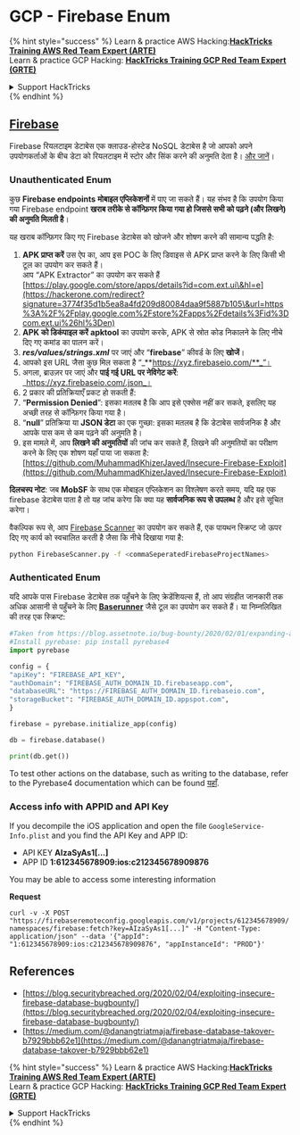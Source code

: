 # GCP - Firebase Enum

{% hint style="success" %}
Learn & practice AWS Hacking:<img src="../../../.gitbook/assets/image (1) (1) (1) (1).png" alt="" data-size="line">[**HackTricks Training AWS Red Team Expert (ARTE)**](https://training.hacktricks.xyz/courses/arte)<img src="../../../.gitbook/assets/image (1) (1) (1) (1).png" alt="" data-size="line">\
Learn & practice GCP Hacking: <img src="../../../.gitbook/assets/image (2) (1).png" alt="" data-size="line">[**HackTricks Training GCP Red Team Expert (GRTE)**<img src="../../../.gitbook/assets/image (2) (1).png" alt="" data-size="line">](https://training.hacktricks.xyz/courses/grte)

<details>

<summary>Support HackTricks</summary>

* Check the [**subscription plans**](https://github.com/sponsors/carlospolop)!
* **Join the** 💬 [**Discord group**](https://discord.gg/hRep4RUj7f) or the [**telegram group**](https://t.me/peass) or **follow** us on **Twitter** 🐦 [**@hacktricks\_live**](https://twitter.com/hacktricks_live)**.**
* **Share hacking tricks by submitting PRs to the** [**HackTricks**](https://github.com/carlospolop/hacktricks) and [**HackTricks Cloud**](https://github.com/carlospolop/hacktricks-cloud) github repos.

</details>
{% endhint %}

## [Firebase](https://cloud.google.com/sdk/gcloud/reference/firebase/)

Firebase रियलटाइम डेटाबेस एक क्लाउड-होस्टेड NoSQL डेटाबेस है जो आपको अपने उपयोगकर्ताओं के बीच डेटा को रियलटाइम में स्टोर और सिंक करने की अनुमति देता है। [और जानें](https://firebase.google.com/products/realtime-database/)।

### Unauthenticated Enum

कुछ **Firebase endpoints** **मोबाइल एप्लिकेशनों** में पाए जा सकते हैं। यह संभव है कि उपयोग किया गया Firebase endpoint **खराब तरीके से कॉन्फ़िगर किया गया हो जिससे सभी को पढ़ने (और लिखने) की अनुमति मिलती है**।

यह खराब कॉन्फ़िगर किए गए Firebase डेटाबेस को खोजने और शोषण करने की सामान्य पद्धति है:

1. **APK प्राप्त करें** उस ऐप का, आप इस POC के लिए डिवाइस से APK प्राप्त करने के लिए किसी भी टूल का उपयोग कर सकते हैं।\
आप “APK Extractor” का उपयोग कर सकते हैं [https://play.google.com/store/apps/details?id=com.ext.ui\&hl=e](https://hackerone.com/redirect?signature=3774f35d1b5ea8a4fd209d80084daa9f5887b105\&url=https%3A%2F%2Fplay.google.com%2Fstore%2Fapps%2Fdetails%3Fid%3Dcom.ext.ui%26hl%3Den)
2. **APK को डिकंपाइल करें** **apktool** का उपयोग करके, APK से स्रोत कोड निकालने के लिए नीचे दिए गए कमांड का पालन करें।
3. _**res/values/strings.xml**_ पर जाएं और “**firebase**” कीवर्ड के लिए **खोजें**।
4. आपको इस URL जैसा कुछ मिल सकता है “_**https://xyz.firebaseio.com/**_”।
5. अगला, ब्राउज़र पर जाएं और **पाई गई URL पर नेविगेट करें**: _https://xyz.firebaseio.com/.json_।
6. 2 प्रकार की प्रतिक्रियाएँ प्रकट हो सकती हैं:
1. “**Permission Denied**”: इसका मतलब है कि आप इसे एक्सेस नहीं कर सकते, इसलिए यह अच्छी तरह से कॉन्फ़िगर किया गया है।
2. “**null**” प्रतिक्रिया या **JSON डेटा** का एक गुच्छा: इसका मतलब है कि डेटाबेस सार्वजनिक है और आपके पास कम से कम पढ़ने की अनुमति है।
1. इस मामले में, आप **लिखने की अनुमतियों** की जांच कर सकते हैं, लिखने की अनुमतियों का परीक्षण करने के लिए एक शोषण यहाँ पाया जा सकता है: [https://github.com/MuhammadKhizerJaved/Insecure-Firebase-Exploit](https://github.com/MuhammadKhizerJaved/Insecure-Firebase-Exploit)

**दिलचस्प नोट**: जब **MobSF** के साथ एक मोबाइल एप्लिकेशन का विश्लेषण करते समय, यदि यह एक firebase डेटाबेस पाता है तो यह जांच करेगा कि क्या यह **सार्वजनिक रूप से उपलब्ध** है और इसे सूचित करेगा।

वैकल्पिक रूप से, आप [Firebase Scanner](https://github.com/shivsahni/FireBaseScanner) का उपयोग कर सकते हैं, एक पायथन स्क्रिप्ट जो ऊपर दिए गए कार्य को स्वचालित करती है जैसा कि नीचे दिखाया गया है:
```bash
python FirebaseScanner.py -f <commaSeperatedFirebaseProjectNames>
```
### Authenticated Enum

यदि आपके पास Firebase डेटाबेस तक पहुँचने के लिए क्रेडेंशियल्स हैं, तो आप संग्रहीत जानकारी तक अधिक आसानी से पहुँचने के लिए [**Baserunner**](https://github.com/iosiro/baserunner) जैसे टूल का उपयोग कर सकते हैं। या निम्नलिखित की तरह एक स्क्रिप्ट:
```python
#Taken from https://blog.assetnote.io/bug-bounty/2020/02/01/expanding-attack-surface-react-native/
#Install pyrebase: pip install pyrebase4
import pyrebase

config = {
"apiKey": "FIREBASE_API_KEY",
"authDomain": "FIREBASE_AUTH_DOMAIN_ID.firebaseapp.com",
"databaseURL": "https://FIREBASE_AUTH_DOMAIN_ID.firebaseio.com",
"storageBucket": "FIREBASE_AUTH_DOMAIN_ID.appspot.com",
}

firebase = pyrebase.initialize_app(config)

db = firebase.database()

print(db.get())
```
To test other actions on the database, such as writing to the database, refer to the Pyrebase4 documentation which can be found [यहाँ](https://github.com/nhorvath/Pyrebase4).

### Access info with APPID and API Key <a href="#access-info-with-appid-and-api-key" id="access-info-with-appid-and-api-key"></a>

If you decompile the iOS application and open the file `GoogleService-Info.plist` and you find the API Key and APP ID:

* API KEY **AIzaSyAs1\[...]**
* APP ID **1:612345678909:ios:c212345678909876**

You may be able to access some interesting information

**Request**

`curl -v -X POST "https://firebaseremoteconfig.googleapis.com/v1/projects/612345678909/namespaces/firebase:fetch?key=AIzaSyAs1[...]" -H "Content-Type: application/json" --data '{"appId": "1:612345678909:ios:c212345678909876", "appInstanceId": "PROD"}'`

## References <a href="#references" id="references"></a>

* ​[https://blog.securitybreached.org/2020/02/04/exploiting-insecure-firebase-database-bugbounty/](https://blog.securitybreached.org/2020/02/04/exploiting-insecure-firebase-database-bugbounty/)​
* ​[https://medium.com/@danangtriatmaja/firebase-database-takover-b7929bbb62e1](https://medium.com/@danangtriatmaja/firebase-database-takover-b7929bbb62e1)​

{% hint style="success" %}
Learn & practice AWS Hacking:<img src="../../../.gitbook/assets/image (1) (1) (1) (1).png" alt="" data-size="line">[**HackTricks Training AWS Red Team Expert (ARTE)**](https://training.hacktricks.xyz/courses/arte)<img src="../../../.gitbook/assets/image (1) (1) (1) (1).png" alt="" data-size="line">\
Learn & practice GCP Hacking: <img src="../../../.gitbook/assets/image (2) (1).png" alt="" data-size="line">[**HackTricks Training GCP Red Team Expert (GRTE)**<img src="../../../.gitbook/assets/image (2) (1).png" alt="" data-size="line">](https://training.hacktricks.xyz/courses/grte)

<details>

<summary>Support HackTricks</summary>

* Check the [**subscription plans**](https://github.com/sponsors/carlospolop)!
* **Join the** 💬 [**Discord group**](https://discord.gg/hRep4RUj7f) or the [**telegram group**](https://t.me/peass) or **follow** us on **Twitter** 🐦 [**@hacktricks\_live**](https://twitter.com/hacktricks_live)**.**
* **Share hacking tricks by submitting PRs to the** [**HackTricks**](https://github.com/carlospolop/hacktricks) and [**HackTricks Cloud**](https://github.com/carlospolop/hacktricks-cloud) github repos.

</details>
{% endhint %}
